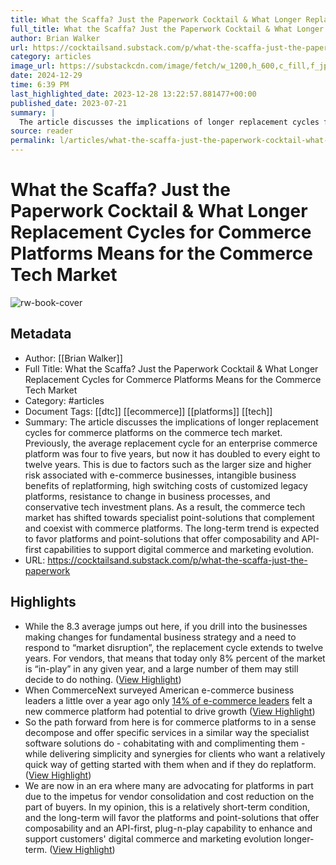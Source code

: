 ```yaml
---
title: What the Scaffa? Just the Paperwork Cocktail & What Longer Replacement Cycles for Commerce Platforms Means for the Commerce Tech Market
full_title: What the Scaffa? Just the Paperwork Cocktail & What Longer Replacement Cycles for Commerce Platforms Means for the Commerce Tech Market
author: Brian Walker
url: https://cocktailsand.substack.com/p/what-the-scaffa-just-the-paperwork
category: articles
image_url: https://substackcdn.com/image/fetch/w_1200,h_600,c_fill,f_jpg,q_auto:good,fl_progressive:steep,g_auto/https%3A%2F%2Fsubstack-post-media.s3.amazonaws.com%2Fpublic%2Fimages%2F2162e2a3-40ac-4330-95f8-181438e28c18_2792x3581.jpeg
date: 2024-12-29
time: 6:39 PM
last_highlighted_date: 2023-12-28 13:22:57.881477+00:00
published_date: 2023-07-21
summary: |
  The article discusses the implications of longer replacement cycles for commerce platforms on the commerce tech market. Previously, the average replacement cycle for an enterprise commerce platform was four to five years, but now it has doubled to every eight to twelve years. This is due to factors such as the larger size and higher risk associated with e-commerce businesses, intangible business benefits of replatforming, high switching costs of customized legacy platforms, resistance to change in business processes, and conservative tech investment plans. As a result, the commerce tech market has shifted towards specialist point-solutions that complement and coexist with commerce platforms. The long-term trend is expected to favor platforms and point-solutions that offer composability and API-first capabilities to support digital commerce and marketing evolution.
source: reader
permalink: l/articles/what-the-scaffa-just-the-paperwork-cocktail-what-longer-replacement-cycles-for-commerce-platforms-means-for-the-commerce-tech-market
---
```

# What the Scaffa? Just the Paperwork Cocktail & What Longer Replacement Cycles for Commerce Platforms Means for the Commerce Tech Market

![rw-book-cover](https://substackcdn.com/image/fetch/w_1200,h_600,c_fill,f_jpg,q_auto:good,fl_progressive:steep,g_auto/https%3A%2F%2Fsubstack-post-media.s3.amazonaws.com%2Fpublic%2Fimages%2F2162e2a3-40ac-4330-95f8-181438e28c18_2792x3581.jpeg)

## Metadata
- Author: [[Brian Walker]]
- Full Title: What the Scaffa? Just the Paperwork Cocktail & What Longer Replacement Cycles for Commerce Platforms Means for the Commerce Tech Market
- Category: #articles
- Document Tags: [[dtc]] [[ecommerce]] [[platforms]] [[tech]] 
- Summary: The article discusses the implications of longer replacement cycles for commerce platforms on the commerce tech market. Previously, the average replacement cycle for an enterprise commerce platform was four to five years, but now it has doubled to every eight to twelve years. This is due to factors such as the larger size and higher risk associated with e-commerce businesses, intangible business benefits of replatforming, high switching costs of customized legacy platforms, resistance to change in business processes, and conservative tech investment plans. As a result, the commerce tech market has shifted towards specialist point-solutions that complement and coexist with commerce platforms. The long-term trend is expected to favor platforms and point-solutions that offer composability and API-first capabilities to support digital commerce and marketing evolution.
- URL: https://cocktailsand.substack.com/p/what-the-scaffa-just-the-paperwork

## Highlights
- While the 8.3 average jumps out here, if you drill into the businesses making changes for fundamental business strategy and a need to respond to “market disruption”, the replacement cycle extends to twelve years. For vendors, that means that today only 8% percent of the market is “in-play” in any given year, and a large number of them may still decide to do nothing. ([View Highlight](https://read.readwise.io/read/01hjr97xwvnsrsaas7carbabey))
- When CommerceNext surveyed American e-commerce business leaders a little over a year ago only [14% of e-commerce leaders](https://commercenext.com/2022-digital-trends-investment-priorities/) felt a new commerce platform had potential to drive growth ([View Highlight](https://read.readwise.io/read/01hjr9ad88q3akp64pd5w285ze))
- So the path forward from here is for commerce platforms to in a sense decompose and offer specific services in a similar way the specialist software solutions do - cohabitating with and complimenting them - while delivering simplicity and synergies for clients who want a relatively quick way of getting started with them when and if they do replatform. ([View Highlight](https://read.readwise.io/read/01hjr9enm0yt3nxkx0s95e4q8n))
- We are now in an era where many are advocating for platforms in part due to the impetus for vendor consolidation and cost reduction on the part of buyers. In my opinion, this is a relatively short-term condition, and the long-term will favor the platforms and point-solutions that offer composability and an API-first, plug-n-play capability to enhance and support customers' digital commerce and marketing evolution longer-term. ([View Highlight](https://read.readwise.io/read/01hjr9f9b7g7data867ejn4jwn))


